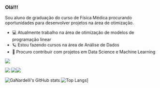 ### Olá!!!

Sou aluno de graduação do curso de Física Médica procurando oportunidades para desenvolver projetos na área de otimização.

- 💻 Atualmente trabalho na área de otimização de modelos de programação linear
- 🪐 Estou fazendo cursos na área de Análise de Dados
- 💠 Procuro contribuir com projetos em Data Science e Machine Learning

<img src = "https://img.shields.io/badge/Python-3776AB?style=for-the-badge&logo=python&logoColor=white">

[<img src = "https://img.shields.io/badge/facebook-%231877F2.svg?&style=for-the-badge&logo=facebook&logoColor=white">](https://www.facebook.com/gabriel.vittinardelli) [<img src = "https://img.shields.io/badge/instagram-%23E4405F.svg?&style=for-the-badge&logo=instagram&logoColor=white">](https://www.instagram.com/gv_nardelli/)[<img src = "https://img.shields.io/badge/LinkedIn-0077B5?style=for-the-badge&logo=linkedin&logoColor=white">](https://www.linkedin.com/in/gabriel-nardelli-2175a21a6/)



![GaNardelli's GitHub stats](https://github-readme-stats.vercel.app/api?username=GaNardelli&hide=contribs,prs)
![Top Langs](https://github-readme-stats.vercel.app/api/top-langs/?username=GaNardelli&layout=compact)]


